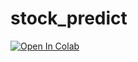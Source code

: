 # stock_predict
[![Open In Colab](https://colab.research.google.com/assets/colab-badge.svg)](https://colab.research.google.com/github//hcbt/stock_predict/blob/master/stock_prediction.ipynb)